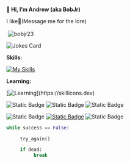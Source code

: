 **👋 Hi, I’m Andrew (aka BobJr)**

I like🧀(Message me for the lore)
<p>&nbsp;<img align="center" src="https://github-readme-stats.vercel.app/api?username=bobjr23&show_icons=true&locale=en&theme=tokyonight" alt="bobjr23" /></p>

![Jokes Card](https://readme-jokes.vercel.app/api?theme=tokyonight)

**Skills:**

[![My Skills](https://skillicons.dev/icons?i=py,vscode,discord,selenium,opencv)](https://skillicons.dev)

**Learning:**

[![Learning](https://skillicons.dev/icons?i=java,ai,go,)](https://skillicons.dev)

![Static Badge](https://img.shields.io/badge/Editor-Visual%20Studio%20Code-blue?logo=visualstudiocode)
![Static Badge](https://img.shields.io/badge/Best_Language-Python-darkgreen?logo=python)
![Static Badge](https://img.shields.io/badge/Main_Projects-Automation_%26_Hacks_(Educational%20Purposes)-red)

![Static Badge](https://img.shields.io/badge/Discord-bobjr23-blue?logo=discord)
[![Static Badge](https://img.shields.io/badge/Email_(Click)-maandrew2007%40gmail.com-blue?logo=gmail)](mailto:maandrew2007@gmail.com)
![Static Badge](https://img.shields.io/badge/Status-Online-green)


```py
while success == False:

     try_again()

     if dead:
          break
```

